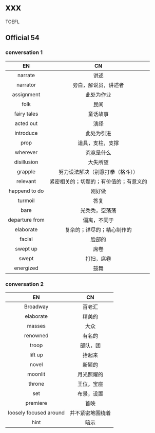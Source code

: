 # xxx
TOEFL
## Official 54
### conversation 1
| EN | CN |
| :---: | :---: |
| narrate | 讲述 |
| narrator | 旁白，解说员，讲述者 |
| assignment | 此处为作业 |
| folk | 民间 |
| fairy tales | 童话故事 |
| acted out | 演绎
| introduce | 此处为引进 |
| prop | 道具，支柱，支撑 |
| wherever | 究竟是什么 |
| disillusion | 大失所望 |
| grapple | 努力设法解决（别意打拳（格斗）） |
| relevant | 紧密相关的；切题的；有价值的；有意义的 |
| happend to do | 刚好做 |
| turmoil | 答复 |
| bare | 光秃秃，空荡荡 |
| departure from | 偏离，不同于 |
| elaborate | 复杂的；详尽的；精心制作的 |
| facial | 脸部的 |
| swept up | 席卷 |
| swept | 打扫，席卷 |
| energized | 鼓舞 |

### conversation 2
| EN | CN |
| :---: | :---: |
| Broadway | 百老汇 |
| elaborate | 精美的 |
| masses | 大众 |
| renowned | 有名的 |
| troop | 部队，团 |
| lift up | 抬起来 |
| novel | 新颖的 |
| moonlit | 月光照耀的 |
| throne | 王位，宝座 |
| set | 布景，设置 |
| premiere | 首映 |
| loosely focused around | 并不紧密地围绕着 |
| hint | 暗示 |
